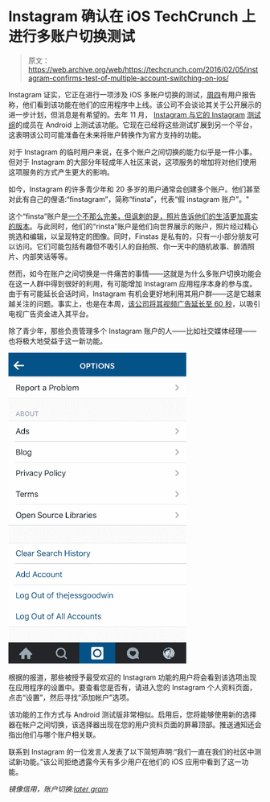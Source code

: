 # Instagram 确认在 iOS TechCrunch 上进行多账户切换测试

> 原文：<https://web.archive.org/web/https://techcrunch.com/2016/02/05/instagram-confirms-test-of-multiple-account-switching-on-ios/>

Instagram 证实，它正在进行一项涉及 iOS 多账户切换的测试，[周四](https://web.archive.org/web/20221025223629/http://www.techmeme.com/#a160204p16)有用户报告称，他们看到该功能在他们的应用程序中上线。该公司不会谈论其关于公开展示的进一步计划，但消息是有希望的。去年 11 月， [Instagram 与它的 Instagram](https://web.archive.org/web/20221025223629/https://beta.techcrunch.com/2015/11/27/instagram-now-testing-support-for-account-switching-no-log-out-required/) [测试组](https://web.archive.org/web/20221025223629/https://groups.google.com/forum/#!forum/instagram-for-android-beta-testers)的成员在 Android 上测试该功能。它现在已经将这些测试扩展到另一个平台，这表明该公司可能准备在未来将账户转换作为官方支持的功能。

对于 Instagram 的临时用户来说，在多个账户之间切换的能力似乎是一件小事。但对于 Instagram 的大部分年轻成年人社区来说，这项服务的增加将对他们使用这项服务的方式产生更大的影响。

如今，Instagram 的许多青少年和 20 多岁的用户通常会创建多个账户。他们甚至对此有自己的俚语:“finstagram”，简称“finsta”，代表“假 instagram 账户”。"

这个“finsta”账户是[一个不那么完美，但讽刺的是，照片告诉他们的生活更加真实的版本](https://web.archive.org/web/20221025223629/http://www.nytimes.com/2015/11/19/fashion/instagram-finstagram-fake-account.html)。与此同时，他们的“rinsta”账户是他们向世界展示的账户，照片经过精心挑选和编辑，以呈现特定的图像。同时，Finstas 是私有的，只有一小部分朋友可以访问。它们可能包括有趣但不吸引人的自拍照、你一天中的随机故事、醉酒照片、内部笑话等等。

然而，如今在账户之间切换是一件痛苦的事情——这就是为什么多账户切换功能会在这一人群中得到很好的利用，有可能增加 Instagram 应用程序本身的参与度。由于有可能延长会话时间，Instagram 有机会更好地利用其用户群——这是它越来越关注的问题。事实上，也是在本周，[该公司将其视频广告延长至 60 秒](https://web.archive.org/web/20221025223629/https://beta.techcrunch.com/2016/02/03/instagram-video-ads/)，以吸引电视广告资金进入其平台。

除了青少年，那些负责管理多个 Instagram 账户的人——比如社交媒体经理——也将极大地受益于这一新功能。

![ig-multiple-accounts](img/cd6cf15e835ade81bfab5c4ef4c0b6ad.png)

根据的报道，那些被授予最受欢迎的 Instagram 功能的用户将会看到该选项出现在应用程序的设置中。要查看您是否有，请进入您的 Instagram 个人资料页面，点击“设置”，然后寻找“添加帐户”选项。

该功能的工作方式与 Android 测试版非常相似。启用后，您将能够使用新的选择器在帐户之间切换，该选择器出现在您的用户资料页面的屏幕顶部。推送通知还会指出他们与哪个账户相关联。

联系到 Instagram 的一位发言人发表了以下简短声明:“我们一直在我们的社区中测试新功能。”该公司拒绝透露今天有多少用户在他们的 iOS 应用中看到了这一功能。

*镜像信用，账户切换:[later gram](https://web.archive.org/web/20221025223629/http://blog.latergram.me/multiple-instagram-accounts-on-ios/)*